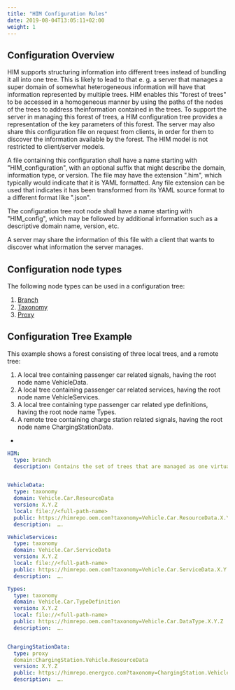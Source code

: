 ```yaml
---
title: "HIM Configuration Rules"
date: 2019-08-04T13:05:11+02:00
weight: 1
---
```

## Configuration Overview

HIM supports structuring information into different trees instead of bundling it all into one tree.
This is likely to lead to that e. g. a server that manages a super domain of somewhat heterogeneous information
will have that information represented by multiple trees.
HIM enables this "forest of trees" to be accessed in a homogeneous manner by using the paths of the nodes of the trees to address theinformation contained in the trees.
To support the server in managing this forest of trees, a HIM configuration tree provides a representation of the key parameters of this forest.
The server may also share this configuration file on request from clients, in order for them to discover the information available by the forest.
The HIM model is not restricted to client/server models.

A file containing this configuration shall have a name starting with "HIM_configuration", 
with an optional suffix that might describe the domain, information type, or version.
The file may have the extension ".him", which typically would indicate that it is YAML formatted.
Any file extension can be used that indicates it has been transformed from its YAML source format to a different format like ".json". 

The configuration tree root node shall have a name starting with "HIM_config", which may be followed by additional information
such as a descriptive domain name, version, etc. 

A server may share the information of this file with a client that wants to discover what information the server manages.

## Configuration node types

The following node types can be used in a configuration tree:
1. [Branch](/hierarchical_information_model/common_rule_set/node_types/branch/)
2. [Taxonomy](/hierarchical_information_model/configuration_rule_set/node_types/taxonomy/)
3. [Proxy](/hierarchical_information_model/configuration_rule_set/node_types/proxy/)

## Configuration Tree Example
This example shows a forest consisting of three local trees, and a remote tree:
1. A local tree containing passenger car related signals, having the root node name VehicleData.
2. A local tree containing passenger car related services, having the root node name VehicleServices.
3. A local tree containing type passenger car related ype definitions, having the root node name Types.
4. A remote tree containing charge station related signals, having the root node name ChargingStationData.
- 

```YAML
HIM:
  type: branch
  description: Contains the set of trees that are managed as one virtual domain.


VehicleData:
  type: taxonomy
  domain: Vehicle.Car.ResourceData
  version: X.Y.Z
  local: file://<full-path-name>
  public: https://himrepo.oem.com?taxonomy=Vehicle.Car.ResourceData.X.Y.Z
  description:  ….

VehicleServices:
  type: taxonomy
  domain: Vehicle.Car.ServiceData
  version: X.Y.Z
  local: file://<full-path-name>
  public: https://himrepo.oem.com?taxonomy=Vehicle.Car.ServiceData.X.Y.Z
  description:  ….

Types:
  type: taxonomy
  domain: Vehicle.Car.TypeDefinition
  version: X.Y.Z
  local: file://<full-path-name>
  public: https://himrepo.oem.com?taxonomy=Vehicle.Car.DataType.X.Y.Z
  description:  ….


ChargingStationData:
  type: proxy
  domain:ChargingStation.Vehicle.ResourceData
  version: X.Y.Z
  public: https://himrepo.energyco.com?taxonomy=ChargingStation.Vehicle.ResourceData.X.Y.Z
  description:  ….
  ```
